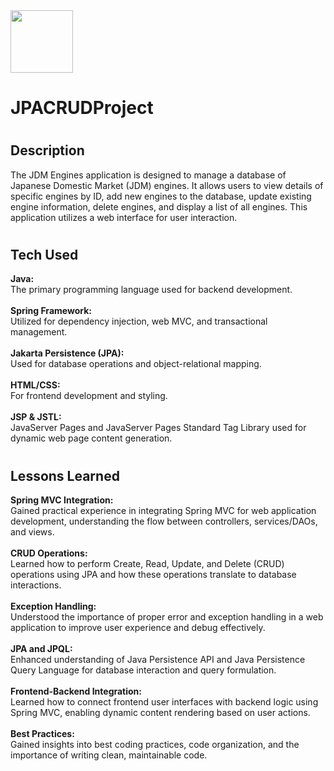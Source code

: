
<img src="https://s1.cdn.autoevolution.com/images/news/nissan-rb26dett-the-skyline-gt-rs-legendary-turbocharged-inline-six-177520_1.jpg" height='100px' width='100'>

# <h1>JPACRUDProject</h1>

# <h2>Description</h2>

The JDM Engines application is designed to manage a database of Japanese Domestic Market (JDM) engines. It allows users to view details of specific engines by ID, add new engines to the database, update existing engine information, delete engines, and display a list of all engines. This application utilizes a web interface for user interaction.

# <h2>Tech Used</h2>

<strong>Java:</strong><br> The primary programming language used for backend development.<br><br>
<strong>Spring Framework:</strong><br> Utilized for dependency injection, web MVC, and transactional management.<br><br>
<strong>Jakarta Persistence (JPA):</strong><br> Used for database operations and object-relational mapping.<br><br>
<strong>HTML/CSS:</strong><br> For frontend development and styling.<br><br>
<strong>JSP & JSTL:</strong><br> JavaServer Pages and JavaServer Pages Standard Tag Library used for dynamic web page content generation. <br>

# <h2>Lessons Learned</h2>

<strong>Spring MVC Integration:</strong><br> Gained practical experience in integrating Spring MVC for web application development, understanding the flow between controllers, services/DAOs, and views.<br><br>
<strong>CRUD Operations:</strong><br> Learned how to perform Create, Read, Update, and Delete (CRUD) operations using JPA and how these operations translate to database interactions.<br><br>
<strong>Exception Handling:</strong><br> Understood the importance of proper error and exception handling in a web application to improve user experience and debug effectively.<br><br>
<strong>JPA and JPQL:</strong><br> Enhanced understanding of Java Persistence API and Java Persistence Query Language for database interaction and query formulation.<br><br>
<strong>Frontend-Backend Integration:</strong><br> Learned how to connect frontend user interfaces with backend logic using Spring MVC, enabling dynamic content rendering based on user actions.<br><br>
<strong>Best Practices:</strong><br> Gained insights into best coding practices, code organization, and the importance of writing clean, maintainable code.
